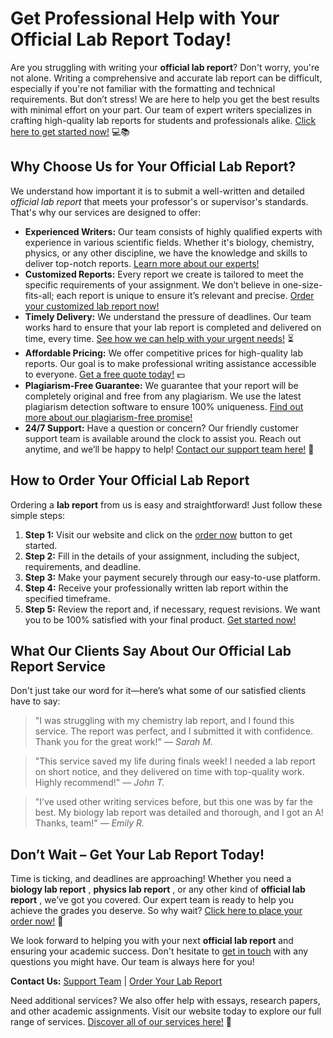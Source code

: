 # Get Professional Help with Your Official Lab Report Today!

Are you struggling with writing your **official lab report**? Don't worry, you're not alone. Writing a comprehensive and accurate lab report can be difficult, especially if you're not familiar with the formatting and technical requirements. But don’t stress! We are here to help you get the best results with minimal effort on your part. Our team of expert writers specializes in crafting high-quality lab reports for students and professionals alike. [Click here to get started now!](https://tinyurl.com/topessay?keyword=official+lab+report) 💻📚

## Why Choose Us for Your Official Lab Report?

We understand how important it is to submit a well-written and detailed _official lab report_ that meets your professor's or supervisor's standards. That's why our services are designed to offer:

- **Experienced Writers:** Our team consists of highly qualified experts with experience in various scientific fields. Whether it's biology, chemistry, physics, or any other discipline, we have the knowledge and skills to deliver top-notch reports. [Learn more about our experts!](https://tinyurl.com/topessay?keyword=official+lab+report)
- **Customized Reports:** Every report we create is tailored to meet the specific requirements of your assignment. We don’t believe in one-size-fits-all; each report is unique to ensure it’s relevant and precise. [Order your customized lab report now!](https://tinyurl.com/topessay?keyword=official+lab+report)
- **Timely Delivery:** We understand the pressure of deadlines. Our team works hard to ensure that your lab report is completed and delivered on time, every time. [See how we can help with your urgent needs!](https://tinyurl.com/topessay?keyword=official+lab+report) ⏳
- **Affordable Pricing:** We offer competitive prices for high-quality lab reports. Our goal is to make professional writing assistance accessible to everyone. [Get a free quote today!](https://tinyurl.com/topessay?keyword=official+lab+report) 💵
- **Plagiarism-Free Guarantee:** We guarantee that your report will be completely original and free from any plagiarism. We use the latest plagiarism detection software to ensure 100% uniqueness. [Find out more about our plagiarism-free promise!](https://tinyurl.com/topessay?keyword=official+lab+report)
- **24/7 Support:** Have a question or concern? Our friendly customer support team is available around the clock to assist you. Reach out anytime, and we’ll be happy to help! [Contact our support team here!](https://tinyurl.com/topessay?keyword=official+lab+report) 💬

## How to Order Your Official Lab Report

Ordering a **lab report** from us is easy and straightforward! Just follow these simple steps:

1. **Step 1:** Visit our website and click on the [order now](https://tinyurl.com/topessay?keyword=official+lab+report) button to get started.
2. **Step 2:** Fill in the details of your assignment, including the subject, requirements, and deadline.
3. **Step 3:** Make your payment securely through our easy-to-use platform.
4. **Step 4:** Receive your professionally written lab report within the specified timeframe.
5. **Step 5:** Review the report and, if necessary, request revisions. We want you to be 100% satisfied with your final product. [Get started now!](https://tinyurl.com/topessay?keyword=official+lab+report)

## What Our Clients Say About Our Official Lab Report Service

Don't just take our word for it—here’s what some of our satisfied clients have to say:

> "I was struggling with my chemistry lab report, and I found this service. The report was perfect, and I submitted it with confidence. Thank you for the great work!" — _Sarah M._

> "This service saved my life during finals week! I needed a lab report on short notice, and they delivered on time with top-quality work. Highly recommend!" — _John T._

> "I’ve used other writing services before, but this one was by far the best. My biology lab report was detailed and thorough, and I got an A! Thanks, team!" — _Emily R._

## Don’t Wait – Get Your Lab Report Today!

Time is ticking, and deadlines are approaching! Whether you need a **biology lab report** , **physics lab report** , or any other kind of **official lab report** , we’ve got you covered. Our expert team is ready to help you achieve the grades you deserve. So why wait? [Click here to place your order now!](https://tinyurl.com/topessay?keyword=official+lab+report) 📝

We look forward to helping you with your next **official lab report** and ensuring your academic success. Don't hesitate to [get in touch](https://tinyurl.com/topessay?keyword=official+lab+report) with any questions you might have. Our team is always here for you!

**Contact Us:** [Support Team](https://tinyurl.com/topessay?keyword=official+lab+report) | [Order Your Lab Report](https://tinyurl.com/topessay?keyword=official+lab+report)

Need additional services? We also offer help with essays, research papers, and other academic assignments. Visit our website today to explore our full range of services. [Discover all of our services here!](https://tinyurl.com/topessay?keyword=official+lab+report) 📘
